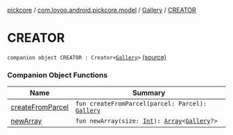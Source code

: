 [pickcore](../../../index.md) / [com.lovoo.android.pickcore.model](../../index.md) / [Gallery](../index.md) / [CREATOR](./index.md)

# CREATOR

`companion object CREATOR : Creator<`[`Gallery`](../index.md)`>` [(source)](https://github.com/lovoo/android-pickpic/blob/master/pickcore/src/main/kotlin/com/lovoo/android/pickcore/model/Gallery.kt#L37)

### Companion Object Functions

| Name | Summary |
|---|---|
| [createFromParcel](create-from-parcel.md) | `fun createFromParcel(parcel: Parcel): `[`Gallery`](../index.md) |
| [newArray](new-array.md) | `fun newArray(size: `[`Int`](https://kotlinlang.org/api/latest/jvm/stdlib/kotlin/-int/index.html)`): `[`Array`](https://kotlinlang.org/api/latest/jvm/stdlib/kotlin/-array/index.html)`<`[`Gallery`](../index.md)`?>` |
